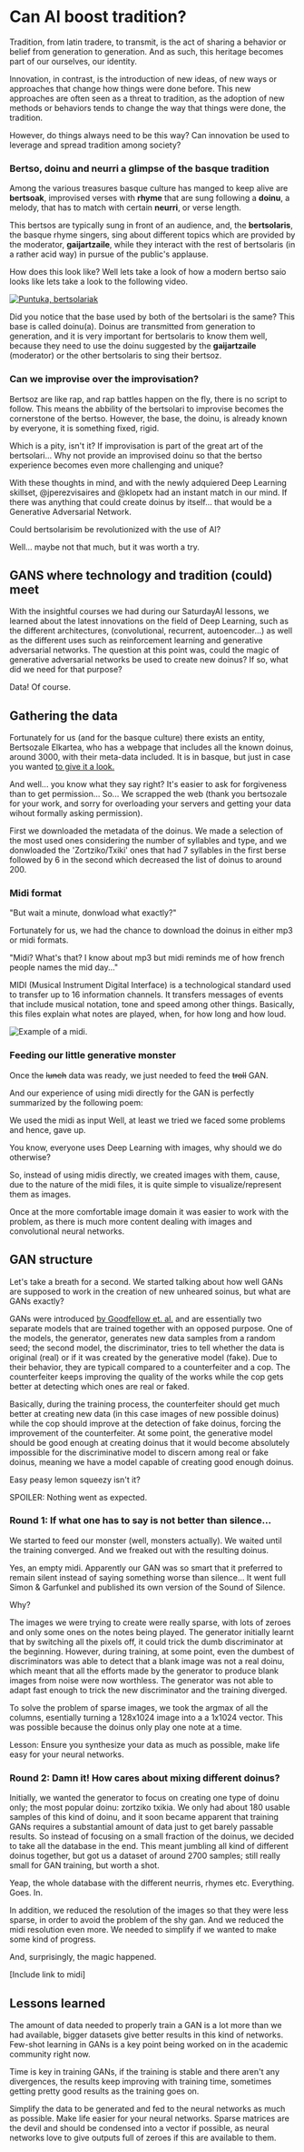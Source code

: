 

# Can AI boost tradition?

Tradition, from latin tradere, to transmit, is the act of sharing a behavior or belief from generation to generation. And as such, this heritage becomes part of our ourselves, our identity.

Innovation, in contrast, is the introduction of new ideas, of new ways or approaches that change how things were done before. This new approaches are often seen as a threat to tradition, as the adoption of new methods or behaviors tends to change the way that things were done, the tradition.

However, do things always need to be this way? Can innovation be used to leverage and spread tradition among society?

### Bertso, doinu and neurri a glimpse of the basque tradition

Among the various treasures basque culture has manged to keep alive are **bertsoak**, improvised verses with **rhyme** that are sung following a **doinu**, a melody, that has to match with certain **neurri**, or verse length.

This bertsos are typically sung in front of an audience, and, the **bertsolaris**, the basque rhyme singers, sing about different topics which are provided by the moderator, **gaijartzaile**, while they interact with the rest of bertsolaris (in a rather acid way) in pursue of the public's applause.

How does this look like? Well lets take a look of how a modern bertso saio looks like lets take a look to the following video.

[![Puntuka, bertsolariak](bertsolariak_.jpg)](https://www.youtube.com/watch?v=mC6YQ9_aVrs)

Did you notice that the base used by both of the bertsolari is the same? This base is called doinu(a). Doinus are transmitted from generation to generation, and it is very important for bertsolaris to know them well, because they need to use the doinu suggested by the **gaijartzaile** (moderator) or the other bertsolaris to sing their bertsoz. 

### Can we improvise over the improvisation?

Bertsoz are like rap, and rap battles happen on the fly, there is no script to follow. This means the abbility of the bertsolari to improvise becomes the cornerstone of the bertso. However, the base, the doinu, is already known by everyone, it is something fixed, rigid.

Which is a pity, isn't it? If improvisation is part of the great art of the bertsolari... Why not provide an improvised doinu so that the bertso experience becomes even more challenging and unique?

With these thoughts in mind, and with the newly adquiered Deep Learning skillset, @jperezvisaires and @klopetx had an instant match in our mind. If there was anything that could create doinus by itself... that would be a Generative Adversarial Network.

Could bertsolarisim be revolutionized with the use of AI? 

Well... maybe not that much, but it was worth a try.


## GANS where technology and tradition (could) meet


With the insightful courses we had during our SaturdayAI lessons, we learned about the latest innovations on the field of Deep Learning, such as the different architectures, (convolutional, recurrent, autoencoder...) as well as the different uses such as reinforcement learning and generative adversarial networks. The question at this point was, could the magic of generative adversarial networks be used to create new doinus? If so, what did we need for that purpose?

Data! Of course.

## Gathering the data

Fortunately for us (and for the basque culture) there exists an entity, Bertsozale Elkartea, who has a webpage that includes all the known doinus, around 3000, with their meta-data included. It is in basque, but just in case you wanted [to give it a look.](https://bdb.bertsozale.eus/web/doinutegia/emaitzak?bilatu=&izena=&hidden_izena=&mota=0&sortzailea=&hidden_sortzailea=&bertsolaria=&hidden_bertsolaria=&jasotzailea=&hidden_jasotzailea=&jasoa=&hidden_jasoa=&urtea=&kriterioak_gorde=1) 

And well... you know what they say right? 
It's easier to ask for forgiveness than to get permission... 
So... We scrapped the web (thank you bertsozale for your work, and sorry for overloading your servers and getting your data wihout formally asking permission).

First we downloaded the metadata of the doinus. We made a selection of the most used ones considering the number of syllables and type, and we donwloaded the 'Zortziko/Txiki' ones that had 7 syllables in the first berse followed by 6 in the second which decreased the list of doinus to around 200.

### Midi format

"But wait a minute, donwload what exactly?"

Fortunately for us, we had the chance to download the doinus in either mp3 or midi formats.

"Midi? What's that? I know about mp3 but midi reminds me of how french people names the mid day..."

MIDI (Musical Instrument Digital Interface) is a technological standard used to transfer up to 16 information channels. It transfers messages of events that include musical notation, tone and speed among other things. Basically, this files explain what notes are played, when, for how long and how loud. 

![Example of a midi.](https://www.startpage.com/av/proxy-image?piurl=https%3A%2F%2Fpatrickdearteaga.com%2Fwp-content%2Fuploads%2F2018%2F08%2Fmidi-format-sequencer.png&sp=1624294725T036f0b5ac5318c1a5dbcd683fccfd52fd030f05213dd6a2c030139115303c3f5)

### Feeding our little generative monster

Once the ~~lunch~~ data was ready, we just needed to feed the ~~troll~~ GAN.

And our experience of using midi directly for the GAN is perfectly summarized by the following poem:

We used the midi as input
Well, at least we tried
we faced some problems
and hence, gave up.

You know, everyone uses Deep Learning with images, why should we do otherwise?

So, instead of using midis directly, we created images with them, cause, due to the nature of the midi files, it is quite simple to visualize/represent them as images.

Once at the more comfortable image domain it was easier to work with the problem, as there is much more content dealing with images and convolutional neural networks.

## GAN structure

Let's take a breath for a second. We started talking about how well GANs are supposed to work in the creation of new unheared soinus, but what are GANs exactly?

GANs were introduced [by Goodfellow et. al.](https://papers.nips.cc/paper/2014/file/5ca3e9b122f61f8f06494c97b1afccf3-Paper.pdf) and are essentially two separate models that are trained together with an opposed purpose. One of the models, the generator, generates new data samples from a random seed; the second model, the discriminator, tries to tell whether the data is original (real) or if it was created by the generative model (fake). Due to their behavior, they are typicall compared to a counterfeiter and a cop. The counterfeiter keeps improving the quality of the works while the cop gets better at detecting which ones are real or faked.

Basically, during the training process, the counterfeiter should get much better at creating new data (in this case images of new possible doinus) while the cop should improve at the detection of fake doinus, forcing the improvement of the counterfeiter. At some point, the generative model should be good enough at creating doinus that it would become absolutely impossible for the discriminative model to discern among real or fake doinus, meaning we have a model capable of creating good enough doinus.

Easy peasy lemon squeezy isn't it?

SPOILER: Nothing went as expected.

### Round 1: If what one has to say is not better than silence...

We started to feed our monster (well, monsters actually).
We waited until the training converged.
And we freaked out with the resulting doinus.



Yes, an empty midi. Apparently our GAN was so smart that it preferred to remain silent instead of saying something worse than silence... It went full Simon & Garfunkel and published its own version of the Sound of Silence.

Why?

The images we were trying to create were really sparse, with lots of zeroes and only some ones on the notes being played. The generator initially learnt that by switching all the pixels off, it could trick the dumb discriminator at the beginning. However, during training, at some point, even the dumbest of discriminators was able to detect that a blank image was not a real doinu, which meant that all the efforts made by the generator to produce blank images from noise were now worthless. The generator was not able to adapt fast enough to trick the new discriminator and the training diverged.

To solve the problem of sparse images, we took the argmax of all the columns, esentially turning a 128x1024 image into a a 1x1024 vector. This was possible because the doinus only play one note at a time.

Lesson: Ensure you synthesize your data as much as possible, make life easy for your neural networks.


### Round 2: Damn it! How cares about mixing different doinus? 

Initially, we wanted the generator to focus on creating one type of doinu only; the most popular doinu: zortziko txikia. We only had about 180 usable samples of this kind of doinu, and it soon became apparent that training GANs requires a substantial amount of data just to get barely passable results. So instead of focusing on a small fraction of the doinus, we decided to take all the database in the end. This meant jumbling all kind of different doinus together, but got us a dataset of around 2700 samples; still really small for GAN training, but worth a shot.  

Yeap, the whole database with the different neurris, rhymes etc. 
Everything.
Goes.
In.

In addition, we reduced the resolution of the images so that they were less sparse, in order to avoid the problem of the shy gan.
And we reduced the midi resolution even more. We needed to simplify if we wanted to make some kind of progress.

And, surprisingly, the magic happened.

[Include link to midi]


## Lessons learned

The amount of data needed to properly train a GAN is a lot more than we had available, bigger datasets give better results in this kind of networks. Few-shot learning in GANs is a key point being worked on in the academic community right now.

Time is key in training GANs, if the training is stable and there aren't any divergences, the results keep improving with training time, sometimes getting pretty good results as the training goes on.

Simplify the data to be generated and fed to the neural networks as much as possible. Make life easier for your neural networks. Sparse matrices are the devil and should be condensed into a vector if possible, as neural networks love to give outputs full of zeroes if this are available to them.



